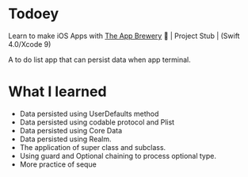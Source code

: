 # Todoey

Learn to make iOS Apps with [The App Brewery](https://www.appbrewery.co) 📱 | Project Stub | (Swift 4.0/Xcode 9)

A to do list app that can persist data when app terminal.



# What I learned 

- Data persisted using UserDefaults method
- Data persisted using codable protocol and Plist
- Data persisted using Core Data
- Data persisted using Realm.
- The application of super class and subclass.
- Using guard and Optional chaining to process optional type.
- More practice of seque
